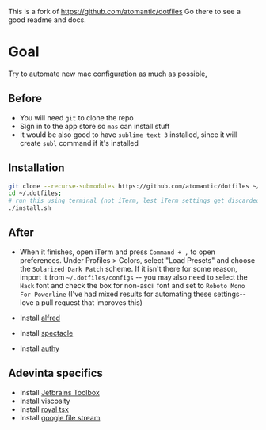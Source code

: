 This is a fork of https://github.com/atomantic/dotfiles
Go there to see a good readme and docs.

# Goal

Try to automate new mac configuration as much as possible,

## Before

* You will need `git` to clone the repo
* Sign in to the app store so `mas` can install stuff
* It would be also good to have `sublime text 3` installed, since it will create `subl` command if it's installed

## Installation

```bash
git clone --recurse-submodules https://github.com/atomantic/dotfiles ~/.dotfiles
cd ~/.dotfiles;
# run this using terminal (not iTerm, lest iTerm settings get discarded on exit)
./install.sh
```

## After

* When it finishes, open iTerm and press `Command + ,` to open preferences. Under Profiles > Colors, select "Load Presets" and choose the `Solarized Dark Patch` scheme. If it isn't there for some reason, import it from `~/.dotfiles/configs` -- you may also need to select the `Hack` font and check the box for non-ascii font and set to `Roboto Mono For Powerline` (I've had mixed results for automating these settings--love a pull request that improves this)

* Install [alfred](https://www.alfredapp.com/)
* Install [spectacle](https://www.spectacleapp.com/)
* Install [authy](https://authy.com/download/)


## Adevinta specifics

* Install [Jetbrains Toolbox](https://www.jetbrains.com/toolbox/)
* Install viscosity
* Install [royal tsx](https://www.royalapplications.com/ts/mac/download)
* Install [google file stream](https://support.google.com/drive/answer/7329379)